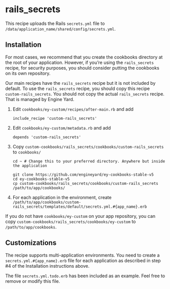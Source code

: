 # rails_secrets

This recipe uploads the Rails `secrets.yml` file to `/data/application_name/shared/config/secrets.yml`.

## Installation

For most cases, we recommend that you create the cookbooks directory at the root of your application. However, if you’re using the `rails_secrets` recipe, for security purposes, you should consider putting the cookbooks on its own repository.

Our main recipes have the `rails_secrets` recipe but it is not included by default. To use the `rails_secrets` recipe, you should copy this recipe `custom-rails_secrets`. You should not copy the actual `rails_secrets` recipe. That is managed by Engine Yard.

1. Edit `cookbooks/ey-custom/recipes/after-main.rb` and add

      ```
      include_recipe 'custom-rails_secrets'
      ```

2. Edit `cookbooks/ey-custom/metadata.rb` and add

      ```
      depends 'custom-rails_secrets'
      ```

3. Copy `custom-cookbooks/rails_secrets/cookbooks/custom-rails_secrets` to `cookbooks/`

      ```
      cd ~ # Change this to your preferred directory. Anywhere but inside the application

      git clone https://github.com/engineyard/ey-cookbooks-stable-v5
      cd ey-cookbooks-stable-v5
      cp custom-cookbooks/rails_secrets/cookbooks/custom-rails_secrets /path/to/app/cookbooks/
      ```
4. For each application in the environment, create `/path/to/app/cookbooks/custom-rails_secrets/templates/default/secrets.yml.#{app_name}.erb`

If you do not have `cookbooks/ey-custom` on your app repository, you can copy `custom-cookbooks/rails_secrets/cookbooks/ey-custom` to `/path/to/app/cookbooks`.

## Customizations

The recipe supports multi-application environments. You need to create a `secrets.yml.#{app_name}.erb` file for each application as described in step #4 of the Installation instructions above.

The file `secrets.yml.todo.erb` has been included as an example. Feel free to remove or modify this file.
